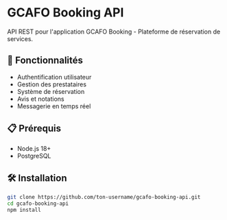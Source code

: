 # GCAFO Booking API

API REST pour l'application GCAFO Booking - Plateforme de réservation de services.

## 🚀 Fonctionnalités

- Authentification utilisateur
- Gestion des prestataires
- Système de réservation
- Avis et notations
- Messagerie en temps réel

## 📋 Prérequis

- Node.js 18+
- PostgreSQL

## 🛠️ Installation

```bash
git clone https://github.com/ton-username/gcafo-booking-api.git
cd gcafo-booking-api
npm install
